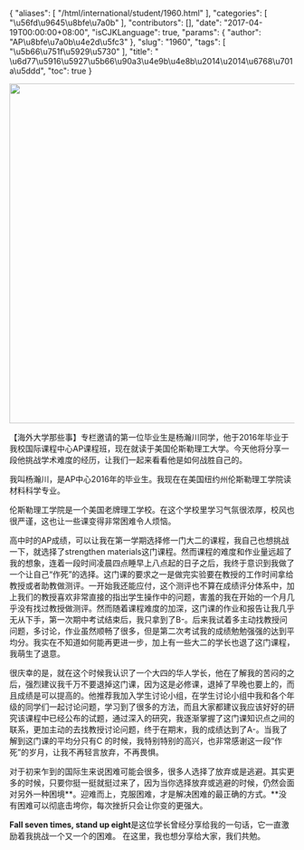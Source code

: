 {
    "aliases": [
        "/html/international/student/1960.html"
    ],
    "categories": [
        "\u56fd\u9645\u8bfe\u7a0b"
    ],
    "contributors": [],
    "date": "2017-04-19T00:00:00+08:00",
    "isCJKLanguage": true,
    "params": {
        "author": "AP\u8bfe\u7a0b\u4e2d\u5fc3"
    },
    "slug": "1960",
    "tags": [
        "\u5b66\u751f\u5929\u5730"
    ],
    "title": " \u6d77\u5916\u5927\u5b66\u90a3\u4e9b\u4e8b\u2014\u2014\u6768\u701a\u5ddd",
    "toc": true
}


<img
    src="https://cdn.tfls.online/mirror/full/02d81edea89be0cc994dcf9981a2c7605db345c7.jpg"
    style="display:block;margin-left:auto;margin-right:auto;"
    decoding="async"
    fetchpriority="auto"
    loading="lazy"
    height="600"
    width="600"
/>







【海外大学那些事】专栏邀请的第一位毕业生是杨瀚川同学，他于2016年毕业于我校国际课程中心AP课程班，现在就读于美国伦斯勒理工大学。今天他将分享一段他挑战学术难度的经历，让我们一起来看看他是如何战胜自己的。









我叫杨瀚川，是AP中心2016年的毕业生。我现在在美国纽约州伦斯勒理工学院读材料科学专业。









伦斯勒理工学院是一个美国老牌理工学校。在这个学校里学习气氛很浓厚，校风也很严谨，这也让一些课变得非常困难令人烦恼。









高中时的AP成绩，可以让我在第一学期选择修一门大二的课程，我自己也想挑战一下，就选择了strengthen materials这门课程。然而课程的难度和作业量远超了我的想象，连着一段时间凌晨四点睡早上八点起的日子之后，我终于意识到我做了一个让自己“作死”的选择。这门课的要求之一是做完实验要在教授的工作时间拿给教授或者助教做测评。一开始我还能应付，这个测评也不算在成绩评分体系中，加上我们的教授喜欢非常直接的指出学生操作中的问题，害羞的我在开始的一个月几乎没有找过教授做测评。然而随着课程难度的加深，这门课的作业和报告让我几乎无从下手，第一次期中考试结束后，我只拿到了B-。后来我试着多主动找教授问问题，多讨论，作业虽然顺畅了很多，但是第二次考试我的成绩勉勉强强的达到平均分。我实在不知道如何能再更进一步，加上有一些大二的学长也退了这门课程，我萌生了退意。









很庆幸的是，就在这个时候我认识了一个大四的华人学长，他在了解我的苦闷的之后，强烈建议我千万不要退掉这门课，因为这是必修课，退掉了早晚也要上的，而且成绩是可以提高的。他推荐我加入学生讨论小组，在学生讨论小组中我和各个年级的同学们一起讨论问题，学习到了很多的方法，而且大家都建议我应该好好的研究该课程中已经公布的试题，通过深入的研究，我逐渐掌握了这门课知识点之间的联系，更加主动的去找教授讨论问题，终于在期末，我的成绩达到了A-。当我了解到这门课的平均分只有C 的时候，我特别特别的高兴，也非常感谢这一段“作死”的岁月，让我不再轻言放弃，不再畏惧。









对于初来乍到的国际生来说困难可能会很多，很多人选择了放弃或是逃避。其实更多的时候，只要你挺一挺就挺过来了，因为当你选择放弃或逃避的时候，仍然会面对另外一种困境**。迎难而上，克服困难，才是解决困难的最正确的方式。**没有困难可以彻底击垮你，每次挫折只会让你变的更强大。









**Fall seven times, stand up eight**是这位学长曾经分享给我的一句话，它一直激励着我挑战一个又一个的困难。 在这里，我也想分享给大家，我们共勉。









